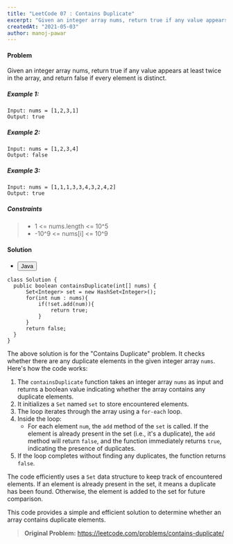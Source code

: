 ```yaml
---
title: "LeetCode 07 : Contains Duplicate"
excerpt: "Given an integer array nums, return true if any value appears at least twice in the array, and return false if every element is distinct."
createdAt: "2021-05-03"
author: manoj-pawar
---
```


#### Problem

Given an integer array nums, return true if any value appears at least twice in the array, and return false if every element is distinct.

##### Example 1:

```shell
Input: nums = [1,2,3,1]
Output: true
```

##### Example 2:

```shell
Input: nums = [1,2,3,4]
Output: false
```

##### Example 3:

```shell
Input: nums = [1,1,1,3,3,4,3,2,4,2]
Output: true
```

##### Constraints

> - 1 <= nums.length <= 10^5
> - -10^9 <= nums[i] <= 10^9

#### Solution

<ul className="nav nav-tabs" id="myTab" role="tablist">
  <li className="nav-item" role="presentation">
    <button className="nav-link active" id="home-tab" data-bs-toggle="tab" data-bs-target="#home" type="button" role="tab" aria-controls="home" aria-selected="true">Java</button>
  </li>
</ul>
<div className="tab-content" id="myTabContent">
  <div className="tab-pane fade show active" id="home" role="tabpanel" aria-labelledby="home-tab">

```java[class="line-numbers"]
class Solution {
  public boolean containsDuplicate(int[] nums) {
      Set<Integer> set = new HashSet<Integer>();
      for(int num : nums){
          if(!set.add(num)){
              return true;
          }
      }
      return false;
  }
}
```

The above solution is for the "Contains Duplicate" problem. It checks whether there are any duplicate elements in the given integer array `nums`. Here's how the code works:

1. The `containsDuplicate` function takes an integer array `nums` as input and returns a boolean value indicating whether the array contains any duplicate elements.
2. It initializes a `Set` named `set` to store encountered elements.
3. The loop iterates through the array using a `for-each` loop.
4. Inside the loop:
   - For each element `num`, the `add` method of the `set` is called. If the element is already present in the set (i.e., it's a duplicate), the `add` method will return `false`, and the function immediately returns `true`, indicating the presence of duplicates.
5. If the loop completes without finding any duplicates, the function returns `false`.

The code efficiently uses a `Set` data structure to keep track of encountered elements. If an element is already present in the set, it means a duplicate has been found. Otherwise, the element is added to the set for future comparison.

This code provides a simple and efficient solution to determine whether an array contains duplicate elements.
</div>
</div>

> **Original Problem:** https://leetcode.com/problems/contains-duplicate/
